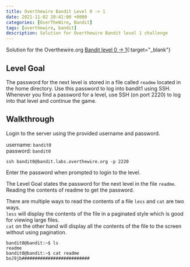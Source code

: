 ```yaml
---
title: Overthewire Bandit Level 0 -> 1
date: 2021-11-02 20:41:00 +0000
categories: [OverTheWire, Bandit]
tags: [overthewire, bandit]
description: Solution for Overthewire Bandit level 1 challenge
---
```


Solution for the Overthewire.org [Bandit level 0 -> 1](https://overthewire.org/wargames/bandit/bandit1.html){:target="\_blank"}

## Level Goal

The password for the next level is stored in a file called `readme` located in the home directory.
Use this password to log into bandit1 using SSH. Whenever you find a password for a level, use SSH (on port 2220) to log into that level and continue the game.

## Walkthrough

Login to the server using the provided username and password.

username: `bandit0`  
password: `bandit0`

```ssh
ssh bandit0@bandit.labs.overthewire.org -p 2220
```

Enter the password when prompted to login to the level.

The Level Goal states the password for the next level in the file `readme`.
Reading the contents of readme to get the password.

There are multiple ways to read the contents of a file `less` and `cat` are two ways.  
`less` will display the contents of the file in a paginated style which is good for viewing large files.  
`cat` on the other hand will display all the contents of the file to the screen without using pagination.

```console
bandit0@bandit:~$ ls
readme
bandit0@bandit:~$ cat readme
boJ9jb##########################
```
